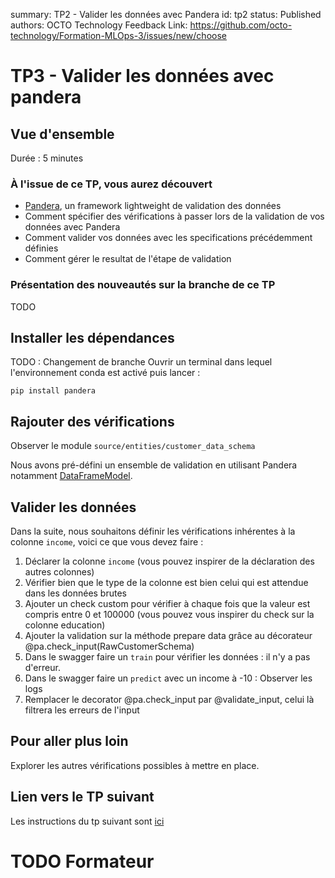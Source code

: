 summary: TP2 - Valider les données avec Pandera
id: tp2
status: Published
authors: OCTO Technology
Feedback Link: https://github.com/octo-technology/Formation-MLOps-3/issues/new/choose

# TP3 - Valider les données avec pandera

## Vue d'ensemble

Durée : 5 minutes

### À l'issue de ce TP, vous aurez découvert

- [Pandera](https://pandera.readthedocs.io/en/stable/index.html), un framework lightweight de validation des données
- Comment spécifier des vérifications à passer lors de la validation de vos données avec Pandera
- Comment valider vos données avec les specifications précédemment définies
- Comment gérer le resultat de l'étape de validation

### Présentation des nouveautés sur la branche de ce TP

TODO

## Installer les dépendances

TODO : Changement de branche
Ouvrir un terminal dans lequel l'environnement conda est activé puis lancer :

```
pip install pandera
```

## Rajouter des vérifications

Observer le module `source/entities/customer_data_schema`

Nous avons pré-défini un ensemble de validation en utilisant Pandera
notamment [DataFrameModel](https://pandera.readthedocs.io/en/stable/dataframe_models.html).

## Valider les données

Dans la suite, nous souhaitons définir les vérifications inhérentes à la colonne `income`, voici ce que vous
devez faire :

1. Déclarer la colonne `income` (vous pouvez inspirer de la déclaration des autres colonnes)
2. Vérifier bien que le type de la colonne est bien celui qui est attendue dans les données brutes
3. Ajouter un check custom pour vérifier à chaque fois que la valeur est compris entre 0 et 100000 (vous pouvez vous
   inspirer du check sur la colonne education)
4. Ajouter la validation sur la méthode prepare data grâce au décorateur @pa.check_input(RawCustomerSchema)
5. Dans le swagger faire un `train` pour vérifier les données : il n'y a pas d'erreur.
6. Dans le swagger faire un `predict` avec un income à -10 : Observer les logs
7. Remplacer le decorator @pa.check_input par @validate_input, celui là filtrera les erreurs de l'input

## Pour aller plus loin

Explorer les autres vérifications possibles à mettre en place.

## Lien vers le TP suivant

Les instructions du tp suivant sont [ici](https://octo-technology.github.io/Formation-MLOps-3/tp4#0)

# TODO Formateur
